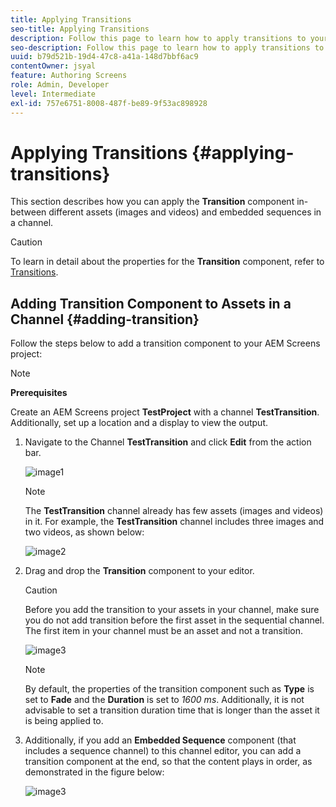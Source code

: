 ```yaml
---
title: Applying Transitions
seo-title: Applying Transitions
description: Follow this page to learn how to apply transitions to your Screens projects.
seo-description: Follow this page to learn how to apply transitions to your Screens projects.
uuid: b79d521b-19d4-47c8-a41a-148d7bbf6ac9
contentOwner: jsyal
feature: Authoring Screens
role: Admin, Developer
level: Intermediate
exl-id: 757e6751-8008-487f-be89-9f53ac898928
---
```

# Applying Transitions {#applying-transitions}

This section describes how you can apply the **Transition** component in-between different assets (images and videos) and embedded sequences in a channel.


>[!CAUTION]
>
>To learn in detail about the properties for the **Transition** component, refer to [Transitions](adding-components-to-a-channel.md#transition).

## Adding Transition Component to Assets in a Channel {#adding-transition}

Follow the steps below to add a transition component to your AEM Screens project:

>[!NOTE]
>
>**Prerequisites**
>
>Create an AEM Screens project **TestProject** with a channel **TestTransition**. Additionally, set up a location and a display to view the output.

1. Navigate to the Channel **TestTransition** and click **Edit** from the action bar.

   ![image1](assets/transitions1.png)

   >[!NOTE]
   >
   >The **TestTransition** channel already has few assets (images and videos) in it. For example, the **TestTransition** channel includes three images and two videos, as shown below:
   
   ![image2](assets/transitions2.png)
   

1. Drag and drop the **Transition** component to your editor.
   >[!CAUTION]
   >
   >Before you add the transition to your assets in your channel, make sure you do not add transition before the first asset in the sequential channel. The first item in your channel must be an asset and not a transition.

   ![image3](assets/transitions3.png)

   >[!NOTE]
   >
   >By default, the properties of the transition component such as **Type** is set to **Fade** and the **Duration** is set to *1600 ms*.  Additionally,  it is not advisable to set a transition duration time that is longer than the asset it is being applied to.

1. Additionally, if you add an **Embedded Sequence** component (that includes a sequence channel) to this channel editor, you can add a transition component at the end, so that the content plays in order, as demonstrated in the figure below:

   ![image3](assets/transitions5.png)
